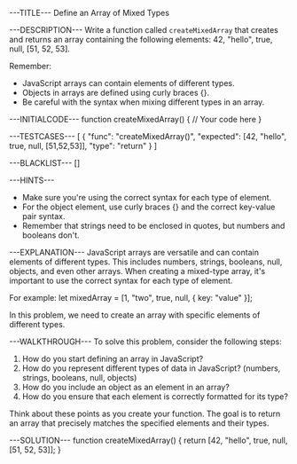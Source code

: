 ---TITLE---
Define an Array of Mixed Types

---DESCRIPTION---
Write a function called `createMixedArray` that creates and returns an array containing the following elements: 42, "hello", true, null, [51, 52, 53].

Remember:
- JavaScript arrays can contain elements of different types.
- Objects in arrays are defined using curly braces {}.
- Be careful with the syntax when mixing different types in an array.

---INITIALCODE---
function createMixedArray() {
  // Your code here
}

---TESTCASES---
[
  {
    "func": "createMixedArray()",
    "expected": [42, "hello", true, null, [51,52,53]],
    "type": "return"
  }
]

---BLACKLIST---
[]

---HINTS---
- Make sure you're using the correct syntax for each type of element.
- For the object element, use curly braces {} and the correct key-value pair syntax.
- Remember that strings need to be enclosed in quotes, but numbers and booleans don't.

---EXPLANATION---
JavaScript arrays are versatile and can contain elements of different types. This includes numbers, strings, booleans, null, objects, and even other arrays. When creating a mixed-type array, it's important to use the correct syntax for each type of element.

For example:
let mixedArray = [1, "two", true, null, { key: "value" }];

In this problem, we need to create an array with specific elements of different types.

---WALKTHROUGH---
To solve this problem, consider the following steps:

1. How do you start defining an array in JavaScript?
2. How do you represent different types of data in JavaScript? (numbers, strings, booleans, null, objects)
3. How do you include an object as an element in an array?
4. How do you ensure that each element is correctly formatted for its type?

Think about these points as you create your function. The goal is to return an array that precisely matches the specified elements and their types.

---SOLUTION---
function createMixedArray() {
  return [42, "hello", true, null, [51, 52, 53]];
}
